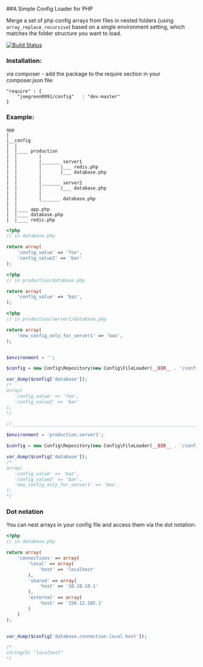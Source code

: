 ##A Simple Config Loader for PHP

Merge a set of php config arrays from files in nested folders (using `array_replace_recursive`) based on a single environment setting, which matches the folder structure you want to load.

[![Build Status](https://travis-ci.org/joegreen0991/config.svg)](https://travis-ci.org/joegreen0991/config)


### Installation:

via composer - add the package to the require section in your composer.json file:

    "require" : {    
        "joegreen0991/config"   : "dev-master"
    }

### Example:

~~~
app
|
|__config
|  |
|  |____ production
|  |        |
|  |        |_______ server1
|  |        |       |___ redis.php
|  |        |       |___ database.php
|  |        |
|  |        |_______ server2
|  |        |       |___ database.php
|  |        |
|  |        |_______ database.php
|  |
|  |____ app.php
|  |____ database.php
|  |____ redis.php

~~~

~~~PHP
<?php
// in database.php

return array(
    'config_value' => 'foo',
    'config_value2' => 'bar'
);

~~~

~~~PHP
<?php
// in production/database.php

return array(
    'config_value' => 'baz',
);

~~~

~~~PHP
<?php
// in production/server1/database.php

return array(
    'new_config_only_for_server1' => 'boo',
);

~~~

~~~PHP

$environment = '';

$config = new Config\Repository(new Config\FileLoader(__DIR__ . '/config'), $environment);

var_dump($config['database']);
/*
array(
   'config_value' => 'foo',
   'config_value2' => 'bar'
);
*/

//________________________________________________________________________

$environment = 'production.server1';

$config = new Config\Repository(new Config\FileLoader(__DIR__ . '/config'), $environment);

var_dump($config['database']);
/*
array(
   'config_value' => 'baz',
   'config_value2' => 'bar',
   'new_config_only_for_server1' => 'boo',
);
*/

~~~


### Dot notation

You can nest arrays in your config file and access them via the dot notation:

~~~PHP
<?php
// in database.php

return array(
    'connections' => array(
        'local' => array(
            'host' => 'localhost'
        ),
        'shared' => array(
            'host' => '10.10.10.1'
        ),
        'external' => array(
            'host' => '156.12.102.1'
        )
    )
);


var_dump($config['database.connection.local.host']);

/*
string(9) "localhost"
*/
~~~
